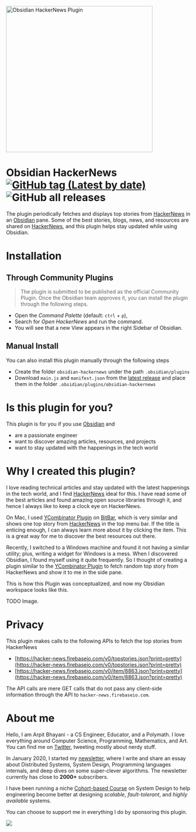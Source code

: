 <img src="https://user-images.githubusercontent.com/4745789/131798196-7946c290-b663-48ac-b7ae-bf9de27bb20c.png" alt="Obsidian HackerNews Plugin" width="400" />

# Obsidian HackerNews [![GitHub tag (Latest by date)](https://img.shields.io/github/v/tag/arpitbbhayani/obsidian-hackernews)](https://github.com/arpitbbhayani/obsidian-hackernews/releases) ![GitHub all releases](https://img.shields.io/github/downloads/arpitbbhayani/obsidian-hackernews/total)

The plugin periodically fetches and displays top stories from [HackerNews](https://news.ycombinator.com/) in an [Obsidian](https://obsidian.md) pane. Some of the best stories, blogs, news, and resources are shared on [HackerNews](https://news.ycombinator.com/), and this plugin helps stay updated while using Obsidian.

# Installation

## Through Community Plugins

> The plugin is submitted to be published as the official Community Plugin. Once the Obsidian team approves it, you can install the plugin through the following steps.

 - Open the *Command Palette* (default: `ctrl` + `p`),
 - Search for *Open HackerNews* and run the command.
 - You will see that a new View appears in the right Sidebar of Obsidian.


## Manual Install

You can also install this plugin manually through the following steps
 - Create the folder `obsidian-hackernews` under the path `.obsidian/plugins`
 - Download `main.js` and `manifest.json` from the [latest release](https://github.com/arpitbbhayani/obsidian-hackernews/releases) and place them in the folder `.obsidian/plugins/obsidian-hackernews`

# Is this plugin for you?

This plugin is for you if you use [Obsidian](https://obsidian.md) and
 - are a passionate engineer
 - want to discover amazing articles, resources, and projects
 - want to stay updated with the happenings in the tech world


# Why I created this plugin?
I love reading technical articles and stay updated with the latest happenings in the tech world, and I find [HackerNews](https://news.ycombinator.com/) ideal for this. I have read some of the best articles and found amazing open source libraries through it, and hence I always like to keep a clock eye on HackerNews.

On Mac, I used [YCombinator Plugin](https://github.com/martinsirbe/ycombinator-bitbar) on [BitBar](https://xbarapp.com/), which is very similar and shows one top story from [HackerNews](https://news.ycombinator.com/) in the top menu bar. If the title is enticing enough, I can always learn more about it by clicking the item. This is a great way for me to discover the best resources out there.

Recently, I switched to a Windows machine and found it not having a similar utility; plus, writing a widget for Windows is a mess. When I discovered Obsidian, I found myself using it quite frequently. So I thought of creating a plugin similar to the [YCombinator Plugin](https://github.com/martinsirbe/ycombinator-bitbar) to fetch random top story from HackerNews and show it to me in the side pane.

This is how this Plugin was conceptualized, and now my Obsidian workspace looks like this.

TODO Image.

# Privacy
This plugin makes calls to the following APIs to fetch the top stories from HackerNews
 - [https://hacker-news.firebaseio.com/v0/topstories.json?print=pretty](https://hacker-news.firebaseio.com/v0/topstories.json?print=pretty)
 - [https://hacker-news.firebaseio.com/v0/item/8863.json?print=pretty](https://hacker-news.firebaseio.com/v0/item/8863.json?print=pretty)

The API calls are mere GET calls that do not pass any client-side information through the API to `hacker-news.firebaseio.com`.  

# About me

Hello, I am Arpit Bhayani - a CS Engineer, Educator, and a Polymath. I love everything around Computer Science, Programming, Mathematics, and Art. You can find me on [Twitter](https://twitter.com/arpit_bhayani), tweeting mostly about nerdy stuff.

In January 2020, I started my [newsletter](https://arpitbhayani.me/newsletter), where I write and share an essay about Distributed Systems, System Design, Programming languages internals, and deep dives on some super-clever algorithms. The newsletter currently has close to **2000+** subscribers.

I have been running a niche [Cohort-based Course](https://arpitbhayani.me/masterclass) on System Design to help engineering become better at designing  _scalable_,  _fault-tolerant_, and  _highly available_  systems.

You can choose to support me in everything I do by sponsoring this plugin.

<a  href="https://www.buymeacoffee.com/arpitbhayani"><img  src="https://img.buymeacoffee.com/button-api/?text=Buy me a coffee&emoji=&slug=arpitbhayani&button_colour=5F7FFF&font_colour=ffffff&font_family=Inter&outline_colour=000000&coffee_colour=FFDD00"></a>

